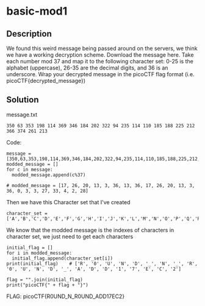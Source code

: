 # basic-mod1
## Description
We found this weird message being passed around on the servers, we think we have a working decryption scheme.
Download the message here.
Take each number mod 37 and map it to the following character set: 0-25 is the alphabet (uppercase), 26-35 are the decimal digits, and 36 is an underscore.
Wrap your decrypted message in the picoCTF flag format (i.e. picoCTF{decrypted_message})
## Solution
message.txt
```
350 63 353 198 114 369 346 184 202 322 94 235 114 110 185 188 225 212 366 374 261 213
```

Code:
```
message = [350,63,353,198,114,369,346,184,202,322,94,235,114,110,185,188,225,212,366,374,261,213]
modded_message = []
for c in message:
  modded_message.append(c%37)

# modded_message = [17, 26, 20, 13, 3, 36, 13, 36, 17, 26, 20, 13, 3, 36, 0, 3, 3, 27, 33, 4, 2, 28]
```

Then we have this Character set that I've created
```
character_set = ['A','B','C','D','E','F','G','H','I','J','K','L','M','N','O','P','Q','R','S','T','U','V','W','X','Y','Z','0','1','2','3','4','5','6','7','8','9','_']
```
We know that the modded message is the indexes of characters in character set, we just need to get each characters

```
initial_flag = []
for i in modded_message:
  initial_flag.append(character_set[i])
print(initial_flag)    # ['R', '0', 'U', 'N', 'D', '_', 'N', '_', 'R', '0', 'U', 'N', 'D', '_', 'A', 'D', 'D', '1', '7', 'E', 'C', '2']

flag = "".join(initial_flag)
print("picoCTF{" + flag + "}")
```
FLAG: picoCTF{R0UND_N_R0UND_ADD17EC2}

